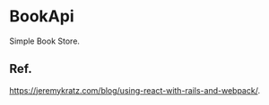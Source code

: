 # BookApi
Simple Book Store.
## Ref.
https://jeremykratz.com/blog/using-react-with-rails-and-webpack/.
